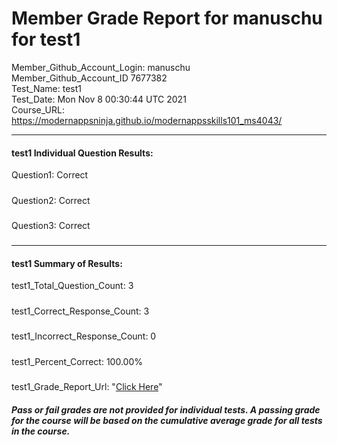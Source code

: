 # Member Grade Report for manuschu for test1  
   
Member_Github_Account_Login: manuschu  
Member_Github_Account_ID 7677382  
Test_Name: test1  
Test_Date: Mon Nov  8 00:30:44 UTC 2021  
Course_URL: https://modernappsninja.github.io/modernappsskills101_ms4043/  
   
---  
#### test1 Individual Question Results:  
Question1: Correct  
#####  
Question2: Correct  
#####  
Question3: Correct  
#####  
---  
#### test1 Summary of Results:  
test1_Total_Question_Count: 3  
#####  
test1_Correct_Response_Count: 3  
#####  
test1_Incorrect_Response_Count: 0  
#####  
test1_Percent_Correct: 100.00%  
#####  
test1_Grade_Report_Url: "[Click Here](https://github.com/modernappsninjas/manuschu/blob/main/static/userdata/courses/modernappsskills101_ms4043/grade_report.pr259.test1.md)"
##### Pass or fail grades are not provided for individual tests. A passing grade for the course will be based on the cumulative average grade for all tests in the course.  
